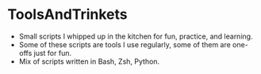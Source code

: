# ToolsAndTrinkets
- Small scripts I whipped up in the kitchen for fun, practice, and learning.
- Some of these scripts are tools I use regularly, some of them are one-offs just for fun.
- Mix of scripts written in Bash, Zsh, Python.
